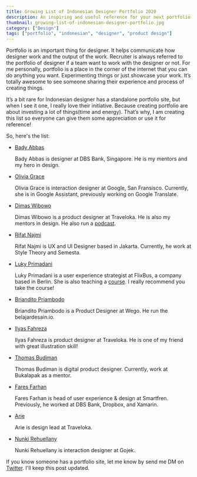 ```yaml
---
title: Growing List of Indonesian Designer Portfolio 2020
description: An inspiring and useful reference for your next portfolio.
thumbnail: growing-list-of-indonesian-designer-portfolio.jpg
category: ["Design"]
tags: ["portfolio", "indonesian", "designer", "product design"]
---
```


Portfolio is an important thing for designer. It helps communicate how designer work and the output of the work. Recruiter is always referred to the portfolio of designer if a team want to work with the designer or not. For me personally, portfolio is a place in the corner of the internet that you can do anything you want. Experimenting things or just showcase your work. It’s totally awesome to see someone sharing their experience and process of creating things.

It’s a bit rare for Indonesian designer has a standalone portfolio site, but when I see it one, I really love their initiative. Because creating portfolio are about investing a lot of things(time and energy). That’s why, I am creating this list so everyone can give them some appreciation or use it for reference!

So, here's the list:

- [Bady Abbas](http://bady.co/)

  Bady Abbas is designer at DBS Bank, Singapore. He is my mentors and my hero in design.

- [Olivia Grace](http://oliviagsutanto.com/)

  Olivia Grace is interaction designer at Google, San Fransisco. Currently, she is in Google Assistant, previously working on Google Translate.

- [Dimas Wibowo](https://sittalkdesign.com/)

  Dimas Wibowo is a product designer at Traveloka. He is also my mentors in design. He also run a [podcast](https://open.spotify.com/show/6xWlGX8B9ZLiNdjToZtgd0?si=jMzrMGO5RZWPC2qut-4qdQ).

- [Rifat Najmi](https://rifatnajmi.com/)

  Rifat Najmi is UX and UI Designer based in Jakarta. Currently, he work at Style Theory and Semesta.

- [Luky Primadani](https://www.lukyprimadani.com/)

  Luky Primadani is a user experience strategist at FlixBus, a company based in Berlin. She is also teaching a [course](https://skillacademy.com/course-detail/course/COURSE-M48Q67CB?courseType=SingleCourse). I really recommend you take the course!

- [Briandito Priambodo](https://www.briandito.co/)

  Briandito Priambodo is a Product Designer at Wego. He run the belajardesain.io.

- [Ilyas Fahreza](https://ilyasf.design/index.html)

  Ilyas Fahreza is product designer at Traveloka. He is one of my friend with great illustration skill!

- [Thomas Budiman](https://thebuddyman.com/)

  Thomas Budiman is digital product designer. Currently, work at Bukalapak as a mentor.

- [Fares Farhan](http://f.madebychocaholic.com/)

  Fares Farhan is head of user experience & design at Smartfren. Previously, he worked at DBS Bank, Dropbox, and Xamarin.

- [Arie](https://arieare.co/)

  Arie is design lead at Traveloka.

- [Nunki Rehuellany](https://www.heynunki.com/)

  Nunki Rehuellany is interaction designer at Gojek.

If you know someone has a portfolio site, let me know by send me DM on [Twitter](https://twitter.com/afnizarnur). I'll keep this post updated.
